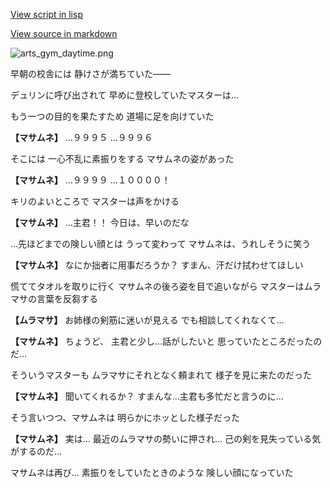 [View script in lisp](../scripts/10017201.txt)

[View source in markdown](10017201.md)

![arts_gym_daytime.png](../images/backgrounds/arts_gym_daytime.png)

早朝の校舎には
静けさが満ちていた――

デュリンに呼び出されて
早めに登校していたマスターは…

もう一つの目的を果たすため
道場に足を向けていた

**【マサムネ】**
…９９９５ 
…９９９６

そこには
一心不乱に素振りをする
マサムネの姿があった

**【マサムネ】**
…９９９９
…１００００！

キリのよいところで
マスターは声をかける

**【マサムネ】**
…主君！！ 
今日は、早いのだな

…先ほどまでの険しい顔とは
うって変わって
マサムネは、うれしそうに笑う

**【マサムネ】**
なにか拙者に用事だろうか？
すまん、汗だけ拭わせてほしい

慌ててタオルを取りに行く
マサムネの後ろ姿を目で追いながら
マスターはムラマサの言葉を反芻する

**【ムラマサ】**
お姉様の剣筋に迷いが見える
でも相談してくれなくて…

**【マサムネ】**
ちょうど、
主君と少し…話がしたいと
思っていたところだったのだ…

そういうマスターも
ムラマサにそれとなく頼まれて
様子を見に来たのだった

**【マサムネ】**
聞いてくれるか？
すまんな…主君も多忙だと言うのに…

そう言いつつ、マサムネは
明らかにホッとした様子だった

**【マサムネ】**
実は…
最近のムラマサの勢いに押され…
己の剣を見失っている気がするのだ…

マサムネは再び…
素振りをしていたときのような
険しい顔になっていた
